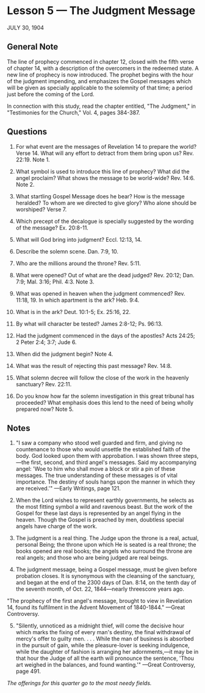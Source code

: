 # Lesson 5 — The Judgment Message

JULY 30, 1904

## General Note

The line of prophecy commenced in chapter 12, closed with the fifth verse of chapter 14, with a description of the overcomers in the redeemed state. A new line of prophecy is now introduced. The prophet begins with the hour of the judgment impending, and emphasizes the Gospel messages which will be given as specially applicable to the solemnity of that time; a period just before the coming of the Lord.

In connection with this study, read the chapter entitled, "The Judgment," in "Testimonies for the Church," Vol. 4, pages 384-387.

## Questions

1. For what event are the messages of Revelation 14 to prepare the world? Verse 14. What will any effort to detract from them bring upon us? Rev. 22:19. Note 1.

2. What symbol is used to introduce this line of prophecy? What did the angel proclaim? What shows the message to be world-wide? Rev. 14:6. Note 2.

3. What startling Gospel Message does he bear? How is the message heralded? To whom are we directed to give glory? Who alone should be worshiped? Verse 7.

4. Which precept of the decalogue is specially suggested by the wording of the message? Ex. 20:8-11.

5. What will God bring into judgment? Eccl. 12:13, 14.

6. Describe the solemn scene. Dan. 7:9, 10.

7. Who are the millions around the throne? Rev. 5:11.

8. What were opened? Out of what are the dead judged? Rev. 20:12; Dan. 7:9; Mal. 3:16; Phil. 4:3. Note 3.

9. What was opened in heaven when the judgment commenced? Rev. 11:18, 19. In which apartment is the ark? Heb. 9:4.

10. What is in the ark? Deut. 10:1-5; Ex. 25:16, 22.

11. By what will character be tested? James 2:8-12; Ps. 96:13.

12. Had the judgment commenced in the days of the apostles? Acts 24:25; 2 Peter 2:4; 3:7; Jude 6.

13. When did the judgment begin? Note 4.

14. What was the result of rejecting this past message? Rev. 14:8.

15. What solemn decree will follow the close of the work in the heavenly sanctuary? Rev. 22:11.

16. Do you know how far the solemn investigation in this great tribunal has proceeded? What emphasis does this lend to the need of being wholly prepared now? Note 5.

## Notes

1. "I saw a company who stood well guarded and firm, and giving no countenance to those who would unsettle the established faith of the body. God looked upon them with approbation. I was shown three steps,—the first, second, and third angel's messages. Said my accompanying angel: 'Woe to him who shall move a block or stir a pin of these messages. The true understanding of these messages is of vital importance. The destiny of souls hangs upon the manner in which they are received.'" —Early Writings, page 121.

2. When the Lord wishes to represent earthly governments, he selects as the most fitting symbol a wild and ravenous beast. But the work of the Gospel for these last days is represented by an angel flying in the heaven. Though the Gospel is preached by men, doubtless special angels have charge of the work.

3. The judgment is a real thing. The Judge upon the throne is a real, actual, personal Being; the throne upon which He is seated is a real throne; the books opened are real books; the angels who surround the throne are real angels; and those who are being judged are real beings.

4. The judgment message, being a Gospel message, must be given before probation closes. It is synonymous with the cleansing of the sanctuary, and began at the end of the 2300 days of Dan. 8:14, on the tenth day of the seventh month, of Oct. 22, 1844—nearly threescore years ago.

"The prophecy of the first angel's message, brought to view in Revelation 14, found its fulfilment in the Advent Movement of 1840-1844." —Great Controversy.

5. "Silently, unnoticed as a midnight thief, will come the decisive hour which marks the fixing of every man's destiny, the final withdrawal of mercy's offer to guilty men. . . . While the man of business is absorbed in the pursuit of gain, while the pleasure-lover is seeking indulgence, while the daughter of fashion is arranging her adornments,—it may be in that hour the Judge of all the earth will pronounce the sentence, 'Thou art weighed in the balances, and found wanting.'" —Great Controversy, page 491.

*The offerings for this quarter go to the most needy fields.*